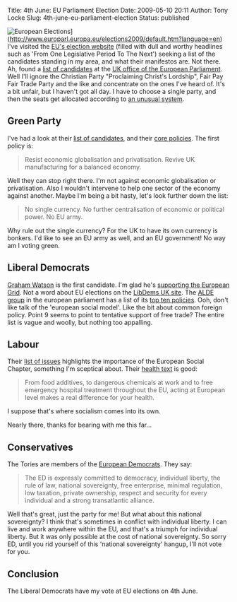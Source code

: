 Title: 4th June: EU Parliament Election
Date: 2009-05-10 20:11
Author: Tony Locke
Slug: 4th-june-eu-parliament-election
Status: published

![European Elections](http://www.europarl.org.uk/sites/all/modules/tinymce/tinymce/jscripts/tiny_mce/plugins/filemanager/files/outreach/place_elections.gif)](http://www.europarl.europa.eu/elections2009/default.htm?language=en)  
I've visited the [EU's election website](http://www.europarl.europa.eu/elections2009/default.htm?language=en) (filled with dull and worthy headlines such as 'From One Legislative Period To The Next') seeking a list of the candidates standing in my area, and what their manifestos are. Not there. Ah, found a [list of candidates](http://www.europarl.org.uk/sites/all/modules/tinymce/tinymce/jscripts/tiny_mce/plugins/filemanager/files/elections/candidates/SouthWest_candidates.pdf) at the [UK office of the European Parliament](http://www.europarl.org.uk/). Well I'll ignore the Christian Party "Proclaiming Christ's Lordship", Fair Pay Fair Trade Party and the like and concentrate on the ones I've heard of. It's a bit unfair, but I haven't got all day. I have to choose a single party, and then the seats get allocated according to [an unusual system](http://www.aboutmyvote.co.uk/how_do_i_vote/voting_systems/european_parliament_elections.aspx).  

Green Party
-----------

I've had a look at their [list of candidates](http://southwest.greenparty.org.uk/region/southwest/people.html), and their [core policies](http://southwest.greenparty.org.uk/region/southwest/policy/core_policies.html). The first policy is:  

> Resist economic globalisation and privatisation. Revive UK manufacturing for a balanced economy.

Well they can stop right there. I'm not against economic globalisation or privatisation. Also I wouldn't intervene to help one sector of the economy against another. Maybe I'm being a bit hasty, let's look further down the list:  

> No single currency. No further centralisation of economic or political power. No EU army.

Why rule out the single currency? For the UK to have its own currency is bonkers. I'd like to see an EU army as well, and an EU government! No way am I voting green.  

Liberal Democrats
-----------------

[Graham Watson](http://www.grahamwatsonmep.org/) is the first candidate. I'm glad he's [supporting the European Grid](http://www.grahamwatsonmep.org/news/000596/eu_needs_a_green_energy_super_grid.html). Not a word about EU elections on the [LibDems UK site](http://www.libdems.org.uk/). The [ALDE group](http://www.alde.eu/) in the european parliament has a list of its [top ten policies](http://www.alde.eu/fileadmin/webdocs/key_docs/10Priorities-booklet-EN.pdf). Ooh, don't like talk of the 'european social model'. Like the bit about common foreign policy. Point 9 seems to point to tentative support of free trade? The entire list is vague and woolly, but nothing too appalling.  

Labour
------

Their [list of issues](http://www.eurolabour.org.uk/Issues) highlights the importance of the European Social Chapter, something I'm sceptical about. Their [health text](http://www.eurolabour.org.uk/Health) is good:  

> From food additives, to dangerous chemicals at work and to free emergency hospital treatment throughout the EU, acting at European level makes a real difference for your health.

I suppose that's where socialism comes into its own.  
  
Nearly there, thanks for bearing with me this far...  

Conservatives
-------------

The Tories are members of the [European Democrats](http://www.epp-ed.org/europeandemocrats/). They say:  

> The ED is expressly committed to democracy, individual liberty, the rule of law, national sovereignty, free enterprise, minimal regulation, low taxation, private ownership, respect and security for every individual and a strong transatlantic alliance.

Well that's great, just the party for me! But what about this national sovereignty? I think that's sometimes in conflict with individual liberty. I can live and work anywhere within the EU, and that's a triumph for individual liberty. But it was only possible at the cost of national sovereignty. So sorry ED, until you rid yourself of this 'national sovereignty' hangup, I'll not vote for you.  

Conclusion
----------

The Liberal Democrats have my vote at EU elections on 4th June.
